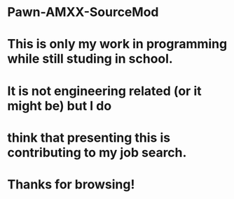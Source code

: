 # Pawn-AMXX-SourceMod
# This is only my work in programming while still studing in school. 
# It is not engineering related (or it might be) but I do
# think that presenting this is contributing to my job search.

# Thanks for browsing!
